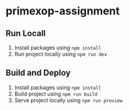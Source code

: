 # primexop-assignment


## Run Locall 

1. Install packages using `npm install` 
2. Run project locally using `npm run dev` 

## Build and Deploy 

1. Install packages using `npm install`
2. Build project using `npm run build`
3. Serve project locally using `npm run preview`   